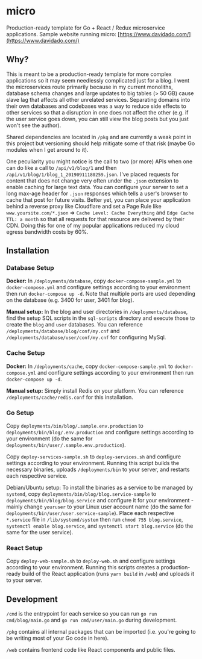 # micro

Production-ready template for Go + React / Redux microservice applications. Sample website running micro: [https://www.davidado.com/](https://www.davidado.com/)

## Why?

This is meant to be a production-ready template for more complex applications so it may seem needlessly complicated just for a blog. I went the microservices route primarily because in my current monoliths, database schema changes and large updates to big tables (> 50 GB) cause slave lag that affects all other unrelated services. Separating domains into their own databases and codebases was a way to reduce side effects to other services so that a disruption in one does not affect the other (e.g. if the user service goes down, you can still view the blog posts but you just won't see the author).

Shared dependencies are located in `/pkg` and are currently a weak point in this project but versioning should help mitigate some of that risk (maybe Go modules when I get around to it).

One peculiarity you might notice is the call to two (or more) APIs when one can do like a call to `/api/v1/blog/1` and then `/api/v1/blog/1/blog_1_20190911180259.json`. I've placed requests for content that does not change very often under the `.json` extension to enable caching for large text data. You can configure your server to set a long max-age header for `.json` responses which tells a user's browser to cache that post for future visits. Better yet, you can place your application behind a reverse proxy like Cloudflare and set a Page Rule like `www.yoursite.com/*.json` => `Cache Level: Cache Everything` and `Edge Cache TTL: a month` so that all requests for that resource are delivered by their CDN. Doing this for one of my popular applications reduced my cloud egress bandwidth costs by 60%.

## Installation

### Database Setup

**Docker:** In `/deployments/database`, copy `docker-compose-sample.yml` to `docker-compose.yml` and configure settings according to your environment then run `docker-compose up -d`. Note that multiple ports are used depending on the database (e.g. 3400 for user, 3401 for blog).

**Manual setup:** In the blog and user directories in `/deployments/database`, find the setup SQL scripts in the `sql-scripts` directory and execute those to create the `blog` and `user` databases. You can reference `/deployments/database/blog/conf/my.cnf` and `/deployments/database/user/conf/my.cnf` for configuring MySql.

### Cache Setup

**Docker:** In `/deployments/cache`, copy `docker-compose-sample.yml` to `docker-compose.yml` and configure settings according to your environment then run `docker-compose up -d`.

**Manual setup:** Simply install Redis on your platform. You can reference `/deployments/cache/redis.conf` for this installation.

### Go Setup

Copy `deployments/bin/blog/.sample.env.production` to `deployments/bin/blog/.env.production` and configure settings according to your environment (do the same for `deployments/bin/user/.sample.env.production`).

Copy `deploy-services-sample.sh` to `deploy-services.sh` and configure settings according to your environment. Running this script builds the necessary binaries, uploads `/deployments/bin` to your server, and restarts each respective service.

Debian/Ubuntu setup: To install the binaries as a service to be managed by `systemd`, copy `deployments/bin/blog/blog.service-sample` to `deployments/bin/blog/blog.service` and configure it for your environment - mainly change `youruser` to your Linux user account name (do the same for `deployments/bin/user/user.service-sample`). Place each respective `*.service` file in `/lib/systemd/system` then run `chmod 755 blog.service`, `systemctl enable blog.service`, and `systemctl start blog.service` (do the same for the user service).

### React Setup

Copy `deploy-web-sample.sh` to `deploy-web.sh` and configure settings according to your environment. Running this scripts creates a production-ready build of the React application (runs `yarn build` in `/web`) and uploads it to your server.

## Development

`/cmd` is the entrypoint for each service so you can run `go run cmd/blog/main.go` and `go run cmd/user/main.go` during development.

`/pkg` contains all internal packages that can be imported (i.e. you're going to be writing most of your Go code in here).

`/web` contains frontend code like React components and public files.
